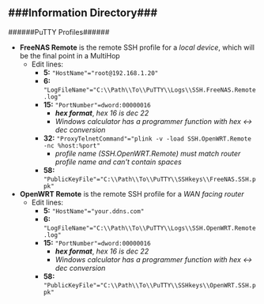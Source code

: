 ###Information Directory###
---
######PuTTY Profiles######
- __FreeNAS Remote__ is the remote SSH profile for a _local device_, which will be the final point in a MultiHop
  - Edit lines:
    - __5:__ `"HostName"="root@192.168.1.20"`
    - __6:__ `"LogFileName"="C:\\Path\\To\\PuTTY\\Logs\\SSH.FreeNAS.Remote.log"`
    - __15:__ `"PortNumber"=dword:00000016`
      - ___hex format___, _hex 16 is dec 22_
      - _Windows calculator has a programmer function with hex <-> dec conversion_
    - __32:__ `"ProxyTelnetCommand"="plink -v -load SSH.OpenWRT.Remote -nc %host:%port"`
      - _profile name (SSH.OpenWRT.Remote) must match router profile name and can't contain spaces_
    - __58:__ `"PublicKeyFile"="C:\\Path\\To\\PuTTY\\SSHkeys\\FreeNAS.SSH.ppk"`
- __OpenWRT Remote__ is the remote SSH profile for a _WAN facing router_
  - Edit lines:
    - __5:__ `"HostName"="your.ddns.com"`
    - __6:__ `"LogFileName"="C:\\Path\\To\\PuTTY\\Logs\\SSH.OpenWRT.Remote.log"`
    - __15:__ `"PortNumber"=dword:00000016`
      - ___hex format___, _hex 16 is dec 22_
      - _Windows calculator has a programmer function with hex <-> dec conversion_
    - __58:__ `"PublicKeyFile"="C:\\Path\\To\\PuTTY\\SSHkeys\\OpenWRT.SSH.ppk"`
